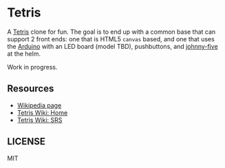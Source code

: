 # Tetris

A [Tetris][] clone for fun. The goal is to end up with a common base that can
support 2 front ends: one that is HTML5 `canvas` based, and one that uses the
[Arduino][] with an LED board (model TBD), pushbuttons, and [johnny-five][] at
the helm.

Work in progress.

## Resources

- [Wikipedia page](https://en.wikipedia.org/wiki/Tetris)
- [Tetris Wiki: Home](http://tetris.wikia.com/wiki/Tetris_Wiki)
- [Tetris Wiki: SRS](http://tetris.wikia.com/wiki/SRS)

## LICENSE

MIT

[Tetris]: http://tetris.com/
[Arduino]: https://www.arduino.cc/
[johnny-five]: http://johnny-five.io/
